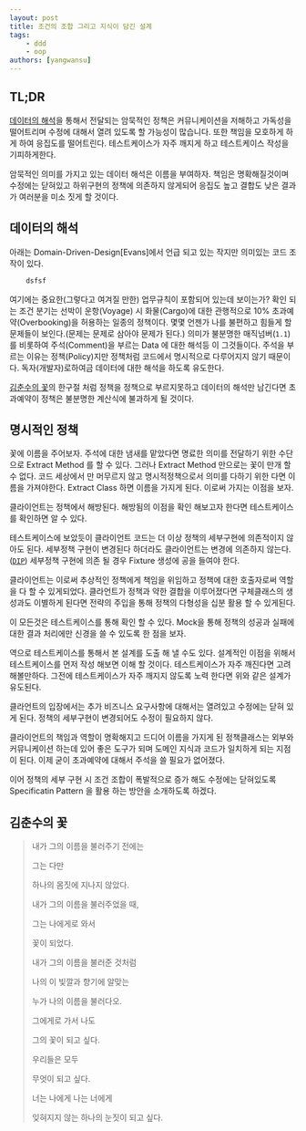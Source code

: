```yaml
---
layout: post
title: 조건의 조합 그리고 지식이 담긴 설계
tags:
    - ddd
    - oop
authors: [yangwansu]
---
```



## TL;DR

[데이터의 해석](#데이터의-해석)을 통해서 전달되는 암묵적인 정책은 커뮤니케이션을 저해하고 가독성을 떨어트리며 
수정에 대해서 열려 있도록 할 가능성이 많습니다.
또한 책임을 모호하게 하게 하여 응집도를 떨어트린다. 테스트케이스가 자주 깨지게 하고 테스트케이스 작성을 기피하게한다.

암묵적인 의미를 가지고 있는 데이터 해석은 이름을 부여하자.
책임은 명확해질것이며 수정에는 닫혀있고 하위구현의 정책에 의존하지 않게되어 응집도 높고 결합도 낮은 결과가 여러분을 미소 짓게 할 것이다.


## 데이터의 해석

아래는 Domain-Driven-Design[Evans]에서 언급 되고 있는 작지만 의미있는 코드 조작이 있다.  

```java
    dsfsf
```

여기에는 중요한(그렇다고 여겨질 만한) 업무규칙이 포함되어 있는데 보이는가?
확인 되는 조건 분기는 선박이 운항(Voyage) 시 화물(Cargo)에 대한 관행적으로 10% 초과예약(Overbooking)을 허용하는 일종의 정책이다.
몇몇 언젠가 나를 불편하고 힘들게 할 문제들이 보인다.(문제는 문제로 삼아야 문제가 된다.)
의미가 불분명한 매직넘버(`1.1`) 를 비롯하여 주석(Comment)을 부르는 Data 에 대한 해석등 이 그것들이다.
주석을 부르는 이유는 정책(Policy)지만 정책처럼 코드에서 명시적으로 다루어지지 않기 때문이다. 독자(개발자)로하여금 데이터에 대한 해석을 하도록 유도한다. 

[김춘수의 꽃](https://namu.wiki/w/%EA%BD%83(%EA%B9%80%EC%B6%98%EC%88%98))의 한구절 처럼 정책을 정책으로 부르지못하고 데이터의 해석만 남긴다면 초과예약이 정책은 불분명한 계산식에 불과하게 될 것이다. 

## 명시적인 정책 

꽃에 이름을 주어보자. 주석에 대한 냄새를 맡았다면 명료한 의미를 전달하기 위한 수단으로 Extract Method 를 할 수 있다.
그러나 Extract Method 만으로는 꽃이 만개 할 수 없다.
코드 세상에서 만 머무르지 않고 명시적정책으로서 의미를 다하기 위한 다면 이름을 가져야한다. Extract Class 하면 이름을 가지게 된다.
이로써 가지는 이점을 보자.

클라이언트는 정책에서 해방된다. 
해방됨의 이점을 확인 해보고자 한다면 테스트케이스를 확인하면 알 수 있다. 

테스트케이스에 보았듯이 클라이언트 코드는 더 이상 정책의 세부구현에 의존적이지 않아도 된다.
세부정책 구현이 변경된다 하더라도 클라이언트는 변경에 의존하지 않는다.([`DIP`]())
세부정책 구현에 의존 될 경우 Fixture 생성에 공을 들여야 한다.

클라이언트는 이로써 추상적인 정책에게 책임을 위임하고 정책에 대한 호출자로써 역할을 다 할 수 있게되었다.
클라언트가 정책과 약한 결합을 이루어졌다면 구체클래스의 생성과도 이별하게 된다면 전략의 주입을 통해 정책의 다형성을 십분 활용 할 수 있게된다. 

이 모든것은 테스트케이스를 통해 확인 할 수 있다.
Mock을 통해 정책의 성공과 실패에 대한 결과 처리에만 신경을 쓸 수 있도록 한 점을 보자. 

역으로 테스트케이스를 통해서 본 설계를 도출 해 낼 수도 있다. 설계적인 이점을 위해서 테스트케이스를 먼저 작성 해보면 이해 할 것이다. 
테스트케이스가 자주 깨진다면 고려해볼만하다. 그전에 테스트케이스가 자주 깨지지 않도록 노력 한다면 위와 같은 설계가 유도된다. 

클라언트의 입장에서는 추가 비즈니스 요구사항에 대해서는 열려있고 수정에는 닫혀 있게 된다. 
정책의 세부구현이 변경되어도 수정이 필요하지 않다. 

클라이언트의 책임과 역할이 명확해지고 드디어 이름을 가지게 된 정책클래스는 외부와 커뮤니케이션 하는데 있어 좋은 도구가 되며 도메인 지식과 코드가 일치하게 되는 지점이 된다.
이제 굳이 초과예약에 대해서 주석을 쓸 필요가 없어졌다. 

이어 정책의 세부 구현 시 조건 조합이 폭발적으로 증가 해도 수정에는 닫혀있도록 Specificatin Pattern 을 활용 하는 방안을 소개하도록 하겠다.  

## 김춘수의 꽃

>내가 그의 이름을 불러주기 전에는
>
>그는 다만
>
>하나의 몸짓에 지나지 않았다.
>
>내가 그의 이름을 불러주었을 때,
>
>그는 나에게로 와서
>
>꽃이 되었다.
>
>내가 그의 이름을 불러준 것처럼
>
>나의 이 빛깔과 향기에 알맞는
>
>누가 나의 이름을 불러다오.
>
>그에게로 가서 나도
>
>그의 꽃이 되고 싶다.
>
>우리들은 모두
>
>무엇이 되고 싶다.
>
>너는 나에게 나는 너에게
>
>잊혀지지 않는 하나의 눈짓이 되고 싶다.